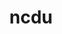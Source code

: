 ---
title: "ncdu"
layout: cache
categories: [package, develop]
meta: {"compilers": ["apple-clang@16.0.0", "gcc@10.5.0", "gcc@13.3.0"], "num_specs": 6, "num_specs_by_stack": {"developer-tools-aarch64-linux-gnu": 2, "developer-tools-darwin": 2, "developer-tools-x86_64_v3-linux-gnu": 2, "root": 6}, "oss": ["centos7", "rhel8", "sequoia"], "platforms": ["darwin", "linux"], "stacks": ["developer-tools-aarch64-linux-gnu", "developer-tools-darwin", "developer-tools-x86_64_v3-linux-gnu", "root"], "targets": ["aarch64", "x86_64_v3"], "versions": ["1.19"]}
spec_details: [{"compiler": "gcc@13.3.0", "hash": "65ihqoovvzyycuk6pxmvc5a7h2kd6hjn", "os": "rhel8", "platform": "linux", "size": "-", "stacks": ["developer-tools-aarch64-linux-gnu", "root"], "target": "aarch64", "variants": ["build_system=generic"], "versions": ["1.19"]}, {"compiler": "gcc@10.5.0", "hash": "auqbdx64xwjax6bfvm7bchb4c6ova4zp", "os": "centos7", "platform": "linux", "size": "-", "stacks": ["developer-tools-x86_64_v3-linux-gnu", "root"], "target": "x86_64_v3", "variants": ["build_system=generic"], "versions": ["1.19"]}, {"compiler": "apple-clang@16.0.0", "hash": "d5nm73gkon65fmv77234j423dybp6wj6", "os": "sequoia", "platform": "darwin", "size": "-", "stacks": ["developer-tools-darwin", "root"], "target": "aarch64", "variants": ["build_system=generic"], "versions": ["1.19"]}, {"compiler": "gcc@10.5.0", "hash": "gig36ov3rje6eumzo4zmsd6bmjkm5xnx", "os": "centos7", "platform": "linux", "size": "-", "stacks": ["developer-tools-x86_64_v3-linux-gnu", "root"], "target": "x86_64_v3", "variants": ["build_system=generic"], "versions": ["1.19"]}, {"compiler": "apple-clang@16.0.0", "hash": "kcngsxtk5fmvtale7xoqnrwwz3xhbw7o", "os": "sequoia", "platform": "darwin", "size": "-", "stacks": ["developer-tools-darwin", "root"], "target": "aarch64", "variants": ["build_system=generic"], "versions": ["1.19"]}, {"compiler": "gcc@13.3.0", "hash": "qlpssaqvuanpvcqve45cwyti75qjs46u", "os": "rhel8", "platform": "linux", "size": "-", "stacks": ["developer-tools-aarch64-linux-gnu", "root"], "target": "aarch64", "variants": ["build_system=generic"], "versions": ["1.19"]}]
---